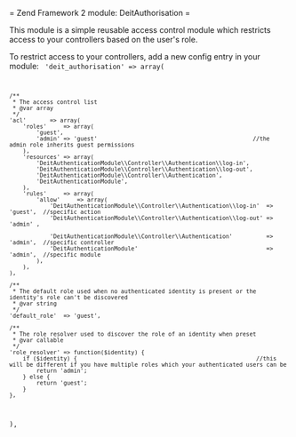 
= Zend Framework 2 module: DeitAuthorisation =

This module is a simple reusable access control module which restricts access to 
your controllers based on the user's role.

To restrict access to your controllers, add a new config entry in your module: 
<code>
'deit_authorisation' => array(

	/**
	 * The access control list
	 * @var array
	 */
	'acl'       => array(
		'roles'     => array(
			'guest', 
			'admin' => 'guest'                                              //the admin role inherits guest permissions
		),
		'resources' => array(
			'DeitAuthenticationModule\\Controller\\Authentication\\log-in',
			'DeitAuthenticationModule\\Controller\\Authentication\\log-out',
			'DeitAuthenticationModule\\Controller\\Authentication',
			'DeitAuthenticationModule',
		),
		'rules'     => array(
			'allow'     => array(
				'DeitAuthenticationModule\\Controller\\Authentication\\log-in'  => 'guest',  //specific action
				'DeitAuthenticationModule\\Controller\\Authentication\\log-out' => 'admin' ,
				
				'DeitAuthenticationModule\\Controller\\Authentication'          => 'admin',  //specific controller
				'DeitAuthenticationModule'                                      => 'admin',  //specific module
			), 
		),
	),
	
	/**
	 * The default role used when no authenticated identity is present or the identity's role can't be discovered
	 * @var string
	 */
	'default_role'  => 'guest',
	
	/**
	 * The role resolver used to discover the role of an identity when preset
	 * @var callable
	 */
	'role_resolver' => function($identity) {
		if ($identity) {                                                     //this will be different if you have multiple roles which your authenticated users can be
			return 'admin'; 
		} else {
			return 'guest'; 
		} 
	},
	
),
</code>